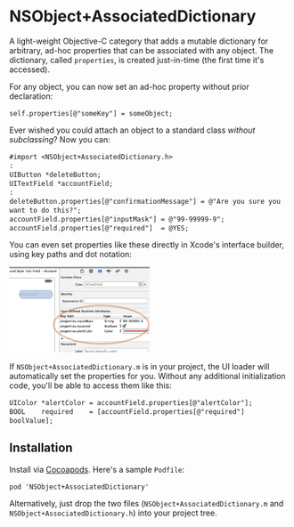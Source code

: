 NSObject+AssociatedDictionary
=============================

A light-weight Objective-C category that adds a mutable dictionary for arbitrary, ad-hoc properties that can be associated with any object. The dictionary, called `properties`, is created just-in-time (the first time it's accessed).

For any object, you can now set an ad-hoc property without prior declaration:

```objc
self.properties[@"someKey"] = someObject;
```

Ever wished you could attach an object to a standard class _without subclassing_? Now you can:

```objc
#import <NSObject+AssociatedDictionary.h>
:
UIButton *deleteButton;
UITextField *accountField;
:
deleteButton.properties[@"confirmationMessage"] = @"Are you sure you want to do this?";
accountField.properties[@"inputMask"] = @"99-99999-9";
accountField.properties[@"required"]  = @YES;
```

You can even set properties like these directly in Xcode's interface builder, using key paths and dot notation:

<img src="screenshot1.png" width="50%" />

If `NSObject+AssociatedDictionary.m` is in your project, the UI loader will automatically set the properties for you. Without any additional initialization code, you'll be able to access them like this:

```objc
UIColor *alertColor = accountField.properties[@"alertColor"];
BOOL    required    = [accountField.properties[@"required"] boolValue];
```

## Installation

Install via [Cocoapods](http://cocoapods.org/). Here's a sample `Podfile`:

    pod 'NSObject+AssociatedDictionary'

Alternatively, just drop the two files (`NSObject+AssociatedDictionary.m` and `NSObject+AssociatedDictionary.h`) into your project tree.
